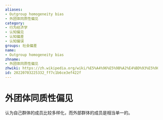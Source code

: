 ```yaml
---
aliases:
- Outgroup homogeneity bias
- 外团体同质性偏见
category:
- 行为经济学
- 认知偏见
- 认知偏差
- 认知偏误
groups: 社会偏差
name:
- Outgroup homogeneity bias
zhname:
- 外团体同质性偏见
zhwiki: https://zh.wikipedia.org/wiki/%E5%A4%96%E5%9B%A2%E4%BD%93%E5%90%8C%E8%B4%A8%E6%80%A7%E5%81%8F%E8%A7%81
id: 20220703225332_ff7c1b6ce3ef422f
---
```


# 外团体同质性偏见

认为自己群体的成员比较多样化，而外部群体的成员是相当单一的。
